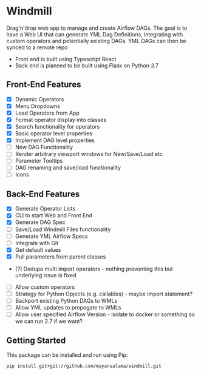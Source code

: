 # Windmill

Drag'n'drop web app to manage and create Airflow DAGs. The goal is to
have a Web UI that can generate YML Dag Definitions, integrating with
custom operators and potentially existing DAGs. YML DAGs can then be 
synced to a remote repo 

- Front end is built using Typescript React
- Back end is planned to be built using Flask on Python 3.7

## Front-End Features

- [x] Dynamic Operators
- [x] Menu Dropdowns
- [x] Load Operators from App
- [x] Format operator display into classes
- [x] Search functionality for operators
- [x] Basic operator level properties
- [x] Implement DAG level properties
- [ ] New DAG Functionality
- [ ] Render arbitrary viewport windows for New/Save/Load etc
- [ ] Parameter Tooltips
- [ ] DAG renaming and save/load functionality
- [ ] Icons

## Back-End Features

- [x] Generate Operator Lists
- [x] CLI to start Web and Front End 
- [x] Generate DAG Spec
- [ ] Save/Load Windmill Files functionality
- [ ] Generate YML Airflow Specs 
- [ ] Integrate with Git
- [x] Get default values 
- [x] Pull parameters from parent classes 
- [?] Dedupe multi import operators - nothing preventing this but underlying issue is fixed
- [ ] Allow custom operators
- [ ] Strategy for Python Opjects (e.g. callables) - maybe import statement?
- [ ] Backport existing Python DAGs to WMLs
- [ ] Allow YML updates to propogate to WMLs 
- [ ] Allow user specified Airflow Version - isolate to docker or something so we can run 2.7 if we want?

## Getting Started 

This package can be installed and run using Pip:

```
pip install git+git://github.com/mayansalama/windmill.git
```
